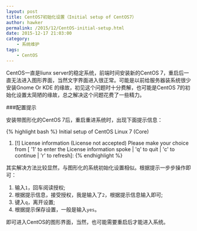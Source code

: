 ```yaml
---
layout: post
title: CentOS7初始化设置（Initial setup of CentOS7）
author: hawker
permalink: /2015/12/CentOS-initial-setup.html
date: 2015-12-17 21:03:00
category:
    - 系统维护
tags:
    - CentOS
---
```

CentOS一直是liunx server的稳定系统，前端时间安装新的CentOS 7，重启后一直无法进入图形界面，当然文字界面进入很正常。可能是以前给服务器装系统很少安装Gnome Or KDE 的缘故，初见这个问题时十分费解，也可能是CentOS 7的初始化设置太简陋的缘故，总之解决这个问题花费了一些精力。
&nbsp;

###配置提示

安装带图形化的CentOS 7后，重启重进系统时，出现下面提示信息：

{% highlight bash %}
Initial setup of CentOS Linux 7 (Core)
1) [!] License information
	(License not accepted)
Please make your choice from [ '1' to enter the License information spoke | 'q' to quit | 'c' to continue | 'r' to refresh]:
{% endhighlight %}

其实解决方法比较显然，与图形化的系统初始化设置相似。根据提示一步步操作即可：

1. 输入`1`，回车阅读授权;
2. 根据提示信息，接受授权，我是输入了`2`，根据提示信息输入即可;
3. 键入`q`，离开设置;
4. 根据提示保存设置，一般是输入`yes`。

即可进入CentOS的图形界面，当然，也可能需要重启后才能进入系统。
